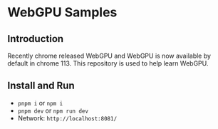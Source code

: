 # WebGPU Samples

## Introduction

Recently chrome released WebGPU and WebGPU is now available by default in chrome 113. This repository is used to help learn WebGPU.

## Install and Run

-   `pnpm i` or `npm i`
-   `pnpm dev` or `npm run dev`
-   Network: `http://localhost:8081/`


